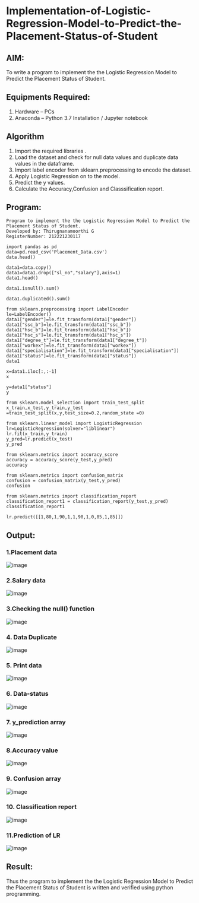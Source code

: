 # Implementation-of-Logistic-Regression-Model-to-Predict-the-Placement-Status-of-Student

## AIM:
To write a program to implement the the Logistic Regression Model to Predict the Placement Status of Student.

## Equipments Required:
1. Hardware – PCs
2. Anaconda – Python 3.7 Installation / Jupyter notebook

## Algorithm
1. Import the required libraries .
2. Load the dataset and check for null data values and duplicate data values in the dataframe.
3. Import label encoder from sklearn.preprocessing to encode the dataset.
4. Apply Logistic Regression on to the model.
5. Predict the y values.
6. Calculate the Accuracy,Confusion and Classsification report.

## Program:
~~~
Program to implement the the Logistic Regression Model to Predict the Placement Status of Student.
Developed by: Thirugnanamoorthi G
RegisterNumber: 212221230117
~~~

~~~
import pandas as pd
data=pd.read_csv('Placement_Data.csv') 
data.head()

data1=data.copy()
data1=data1.drop(["sl_no","salary"],axis=1)
data1.head()

data1.isnull().sum()

data1.duplicated().sum()

from sklearn.preprocessing import LabelEncoder
le=LabelEncoder()
data1["gender"]=le.fit_transform(data1["gender"])
data1["ssc_b"]=le.fit_transform(data1["ssc_b"])
data1["hsc_b"]=le.fit_transform(data1["hsc_b"])
data1["hsc_s"]=le.fit_transform(data1["hsc_s"])
data1["degree_t"]=le.fit_transform(data1["degree_t"])
data1["workex"]=le.fit_transform(data1["workex"])
data1["specialisation"]=le.fit_transform(data1["specialisation"])
data1["status"]=le.fit_transform(data1["status"])
data1

x=data1.iloc[:,:-1]
x

y=data1["status"]
y

from sklearn.model_selection import train_test_split
x_train,x_test,y_train,y_test =train_test_split(x,y,test_size=0.2,random_state =0)

from sklearn.linear_model import LogisticRegression
lr=LogisticRegression(solver="liblinear")
lr.fit(x_train,y_train)
y_pred=lr.predict(x_test)
y_pred

from sklearn.metrics import accuracy_score
accuracy = accuracy_score(y_test,y_pred)
accuracy

from sklearn.metrics import confusion_matrix
confusion = confusion_matrix(y_test,y_pred)
confusion

from sklearn.metrics import classification_report
classification_report1 = classification_report(y_test,y_pred)
classification_report1

lr.predict([[1,80,1,90,1,1,90,1,0,85,1,85]])
~~~

## Output:
### 1.Placement data
![image](https://user-images.githubusercontent.com/93587823/236502062-fe7dc648-dba9-4768-bd03-e4175911f131.png)

### 2.Salary data
![image](https://user-images.githubusercontent.com/93587823/236502517-e4d9e285-facb-49bc-98a7-381a77f71587.png)

### 3.Checking the null() function
![image](https://user-images.githubusercontent.com/93587823/236502575-adb28ef4-9e96-4fa7-8e9a-feec237d32f9.png)

### 4. Data Duplicate

![image](https://user-images.githubusercontent.com/93587823/236502665-b592273d-36c2-48c6-9758-b755b853ff17.png)
### 5. Print data
![image](https://user-images.githubusercontent.com/93587823/236502762-d6aa4656-65d3-4130-b474-9a259ed51c03.png)

### 6. Data-status
![image](https://user-images.githubusercontent.com/93587823/236502828-c76a3eb3-ac28-4081-8bf5-d6c51a8f727f.png)

### 7. y_prediction array
![image](https://user-images.githubusercontent.com/93587823/236502880-23c95889-c379-45ce-b154-813f7870781a.png)

### 8.Accuracy value
![image](https://user-images.githubusercontent.com/93587823/236502910-c414458a-bd39-4715-b1cd-c15a9793ff76.png)

### 9. Confusion array
![image](https://user-images.githubusercontent.com/93587823/236502992-8466e2f3-330d-4301-b97d-756c081ca147.png)

### 10. Classification report
![image](https://user-images.githubusercontent.com/93587823/236503089-976a0de5-7894-4309-a6a6-51f2b6a0f33c.png)
### 11.Prediction of LR
![image](https://user-images.githubusercontent.com/93587823/236503185-ed221ba7-f368-4396-b1ce-2e7b11eebb9b.png)


## Result:
Thus the program to implement the the Logistic Regression Model to Predict the Placement Status of Student is written and verified using python programming.

